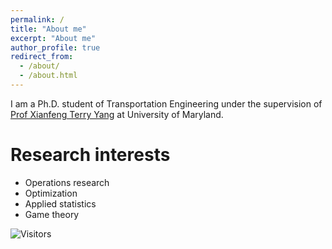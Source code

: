 ```yaml
---
permalink: /
title: "About me"
excerpt: "About me"
author_profile: true 
redirect_from: 
  - /about/
  - /about.html
---
```


I am a Ph.D. student of Transportation Engineering under the supervision of [Prof Xianfeng Terry Yang](https://cee.umd.edu/clark/faculty/1706/Xianfeng-Terry-Yang) at University of Maryland.

Research interests
======
* Operations research
* Optimization
* Applied statistics
* Game theory

![Visitors](https://api.visitorbadge.io/api/visitors?path=https%3A%2F%2Fgithub.com%2FYuanzhengLei%2Fyuanzhenglei.github.io%2Fedit%2Fmaster%2F_pages%2Fabout.md&label=VISTOR&countColor=%23263759)

